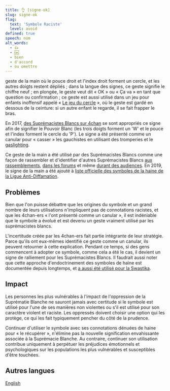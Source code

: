 ```yaml
---
title: 👌 [signe-ok]
slug: signe-ok
flag:
  text: 'Symbole Raciste'
  level: avoid
defined: true
speech: nom
alt_words:
  - 👍
  - 🆗
  - bien
  - d'accord
  - ou omettre
---
```


geste de la main où le pouce droit et l'index droit forment un cercle, et les autres doigts restent dépliés ; dans la langue des signes, ce geste signifie le chiffre neuf ; en plongée, le geste veut dit « OK » ou « Ça va » en tant que question ou confirmation ; ce geste est aussi utilisé dans un jeu pour enfants inoffensif appelé « [Le jeu du cercle](https://www.vice.com/en_uk/article/wj8e74/searching-for-the-man-behind-the-circle-game) », où le geste est gardé en dessous de la ceinture: si un autre enfant le regarde, il se fait frapper le bras.

En 2017, [des Suprémacistes Blancs sur 4chan](https://knowyourmeme.com/memes/ok-symbol-%F0%9F%91%8C) se sont appropriés ce signe afin de signifier le Pouvoir Blanc (les trois doigts forment un 'W' et le pouce et l'index forment le cercle du 'P'). Le signe a été présenté comme un canular pour « casser » les gauchistes en utilisant des tromperies et le [gaslighting](/definitions/gaslighting).

Ce geste de la main a été utilisé par des Suprémacistes Blancs comme une façon de rassembler et d'identifier d'autres Suprémacistes Blancs [aux rassemblements](https://mashable.com/article/milo-yiannopoulos-banned-from-furry-convention/), [dans les forums](https://www.splcenter.org/hatewatch/2018/09/18/ok-sign-white-power-symbol-or-just-right-wing-troll) et même [durant des audiences](https://nypost.com/2019/03/15/suspected-new-zealand-shooter-appears-in-court/). En 2019, le signe de la main a été ajouté à [liste officielle des symboles de la haine de la Ligue Anti-Diffamation](https://www.adl.org/news/press-releases/ok-and-other-alt-right-memes-and-slogans-added-to-adls-hate-symbols-database).

## Problèmes

Bien que l'on puisse débattre que les origines du symbole et un grand nombre de leurs utilisations n'impliquent pas de connotations racistes, et que les 4chan-ers « l'ont présenté comme un canular », il est indéniable que le symbole a évolué et est devenu un geste vraiment utilisé par les suprémacistes blancs.

L'incertitude créée par les 4chan-ers fait partie intégrante de leur stratégie. Parce qu'ils ont eux-mêmes identifié ce geste comme un canular, ils peuvent retourner à cette explication. Pendant ce temps, si des gens commencent à adopter ce symbole, comme cela a été le cas, il devient un signe de ralliement pour les Suprémacistes Blancs. Il faudrait aussi noter que cette approche d'endoctrinement des symboles de haine est documentée depuis longtemps, et [a aussi été utilisé pour la Swastika](https://theconversation.com/how-nazis-twisted-the-swastika-into-a-symbol-of-hate-83020).

## Impact

Les personnes les plus vulnérables à l'impact de l'oppression de la Suprématie Blanche ne sauront jamais avec certitude si le symbole est utilisé pour l'une de ses manières non violentes ou s'il est utilisé pour son caractère violent et raciste. Les oppressés doivent choisir une option qui les protège, ce qui les fait typiquement pencher du côté de la prudence.

Continuer d'utiliser le symbole avec ses connotations dénuées de haine pour « le récupérer », n'élimine pas la nouvelle signification envahissante associée à la Suprémacie Blanche. Au contraire, continuer son utilisation contribue uniquement à perpétuer les préjudices émotionnels et psychologiques sur les populations les plus vulnérables et susceptibles d'être touchées.

## Autres langues

[English](/definitions/ok-hand)
